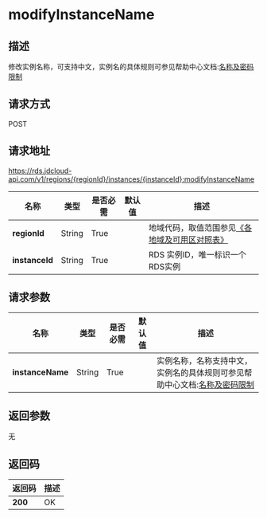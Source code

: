 # modifyInstanceName


## 描述
修改实例名称，可支持中文，实例名的具体规则可参见帮助中心文档:[名称及密码限制](../../documentation/Database-and-Cache-Service/RDS/Introduction/Restrictions/SQLServer-Restrictions.md)

## 请求方式
POST

## 请求地址
https://rds.jdcloud-api.com/v1/regions/{regionId}/instances/{instanceId}:modifyInstanceName

|名称|类型|是否必需|默认值|描述|
|---|---|---|---|---|
|**regionId**|String|True| |地域代码，取值范围参见[《各地域及可用区对照表》](../Enum-Definitions/Regions-AZ.md)|
|**instanceId**|String|True| |RDS 实例ID，唯一标识一个RDS实例|

## 请求参数
|名称|类型|是否必需|默认值|描述|
|---|---|---|---|---|
|**instanceName**|String|True| |实例名称，名称支持中文，实例名的具体规则可参见帮助中心文档:[名称及密码限制](../../../documentation/Database-and-Cache-Service/RDS/Introduction/Restrictions/SQLServer-Restrictions.md)|


## 返回参数
无


## 返回码
|返回码|描述|
|---|---|
|**200**|OK|
